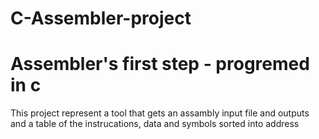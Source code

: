 # C-Assembler-project
# Assembler's first step - progremed in c 
This project represent a tool that gets an assambly input file and outputs and a table of the instrucations, data and symbols sorted into address

